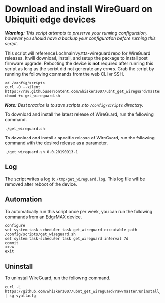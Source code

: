 # Download and install WireGuard on Ubiquiti edge devices

***Warning:*** _This script attempts to preserve your running configuration, however you should have a backup your configuration before running this script._
 
This script will reference [Lochnair/vyatta-wireguard](https://github.com/Lochnair/vyatta-wireguard) repo for WireGuard releases. It will download, install, and setup the package to install post firmware upgrade. Rebooting the device is **not** required after running this script as long as the script did not generate any errors. Grab the script by running the following commands from the web CLI or SSH.

```
cd /config/scripts
curl -O --silent https://raw.githubusercontent.com/whiskerz007/ubnt_get_wireguard/master/get_wireguard.sh
chmod +x get_wireguard.sh
```

***Note:*** _Best practice is to save scripts into `/config/scripts` directory._

To download and install the latest release of WireGuard, run the following command.

```
./get_wireguard.sh
```

To download and install a specific release of WireGuard, run the following command with the desired release as a parameter.

```
./get_wireguard.sh 0.0.20190913-1
```

## Log

The script writes a log to `/tmp/get_wireguard.log`. This log file will be removed after reboot of the device.

## Automation

To automatically run this script once per week, you can run the following commands from an EdgeMAX device.

```
configure
set system task-scheduler task get_wireguard executable path /config/scripts/get_wireguard.sh
set system task-scheduler task get_wireguard interval 7d
commit
save
exit
```

## Uninstall

To uninstall WireGuard, run the following command.

```
curl -L https://github.com/whiskerz007/ubnt_get_wireguard/raw/master/uninstall_wireguard.sh | sg vyattacfg
```
